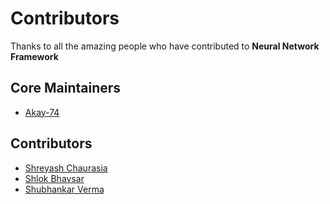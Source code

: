 # Contributors

Thanks to all the amazing people who have contributed to **Neural Network Framework**

## Core Maintainers
- [Akay-74](https://github.com/Akay-74)

## Contributors
- [Shreyash Chaurasia](https://github.com/ShreyashChaurasia)
- [Shlok Bhavsar ](https://github.com/ShlokBhavsar-2005)
- [Shubhankar Verma ](https://github.com/seleron623-cell)